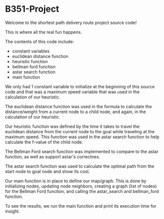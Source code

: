 # B351-Project

Welcome to the shortest path delivery route project source code!

This is where all the real fun happens.

The contents of this code include:
- constant variables
- euclidean distance function
- heuristic function
- bellman ford function
- astar search function
- main function

We only had 1 constant variable to initialize at the beginning of this source code and that
was a maximum speed variable that was used in the calculation of our heuristic.

The euclidean distance function was used in the formula to calculate the distance/weight from
a current node to a child node, and again, in the calculation of our heuristic.

Our heuristic function was defined by the time it takes to travel the euclidean distance from
the current node to the goal while traveling at the maximum speed. This function was used in the 
astar search function to help calculate the f-value of the child node.

The Bellman Ford search function was implemented to compare to the astar function, as well as support astar's correctnes.

The astar search function was used to calculate the optimal path from the start node to goal node and show its cost.

Our main function is in place to define our map/graph. This is done by initializing nodes, updating node neighbors,
creating a graph (list of nodes) for the Bellman Ford function, and calling the astar_search and bellman_ford function.

To see the results, we run the main function and print its execution time for insight.

